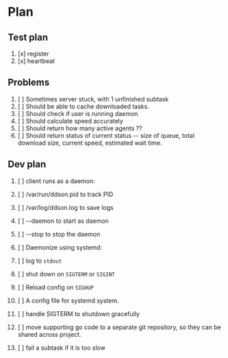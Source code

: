 # Plan

## Test plan

1. [x] register
2. [x] heartbeat

## Problems
1. [ ] Sometimes server stuck, with 1 unfinished subtask
2. [ ] Should be able to cache downloaded tasks.
3. [ ] Should check if user is running daemon
4. [ ] Should calculate speed accurately
5. [ ] Should return how many active agents ??
6. [ ] Should return status of current status -- size of queue, total download size, current speed, estimated wait time.


## Dev plan

1. [ ] client runs as a daemon:
  1. [ ] /var/run/ddson.pid to track PID
  2. [ ] /var/log/ddson.log to save logs
  2. [ ] --daemon to start as daemon
  3. [ ] --stop to stop the daemon

2. [ ] Daemonize using systemd:
  1. [ ] log to `stdout`
  2. [ ] shut down on `SIGTERM` or `SIGINT`
  3. [ ] Reload config on `SIGHUP`
  4. [ ] A config file for systemd system.

1. [ ] handle SIGTERM to shutdown gracefully

1. [ ] move supporting go code to a separate git repository, so they can be shared across project.
2. [ ] fail a subtask if it is too slow
